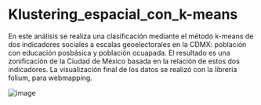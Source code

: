 # Klustering_espacial_con_k-means

En este análisis se realiza una clasificación mediante el método k-means de dos indicadores sociales a escalas geoelectorales en la CDMX:
población con educación posbásica y población ocuapada. El resultado es una zonificación de la Ciudad de México basada en la relación de estos 
dos indicadores. La visualización final de los datos se realizó con la librería folium, para webmapping.

![image](https://user-images.githubusercontent.com/117765446/201497994-e0dca1e9-bd32-4fc1-8d29-1c0c44e5d41e.png)
